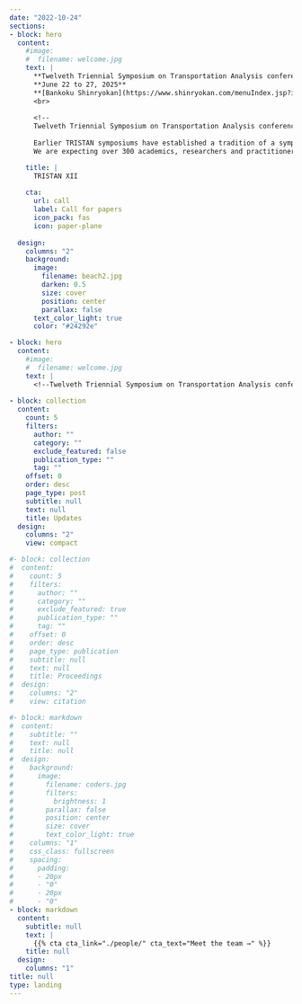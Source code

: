 ```yaml
---
date: "2022-10-24"
sections:
- block: hero
  content:
    #image:
    #  filename: welcome.jpg
    text: |
      **Twelveth Triennial Symposium on Transportation Analysis conference**  
      **June 22 to 27, 2025**  
      **[Bankoku Shinryokan](https://www.shinryokan.com/menuIndex.jsp?id=21545&menuid=6407&funcid=28) in Okinawa, Japan**       
      <br>
      
      <!--
      Twelveth Triennial Symposium on Transportation Analysis conference (TRISTAN XII) will take place from June 22 to 27, 2025, at the Bankoku Shinryokan in Okinawa, Japan (in-person only).
      
      Earlier TRISTAN symposiums have established a tradition of a symposium of high scientific quality, with lots of interaction during and outside the technical sessions, a good sense of community, and enriching and enjoyable social tours.
      We are expecting over 300 academics, researchers and practitioners from around the world to convene to discuss mathematical models, methodologies and computational results, and to exchange ideas on advanced applications and technologies in transportation.-->

    title: |
      TRISTAN XII
    
    cta:
      url: call
      label: Call for papers
      icon_pack: fas
      icon: paper-plane
      
  design:
    columns: "2"
    background:
      image: 
        filename: beach2.jpg
        darken: 0.5
        size: cover
        position: center
        parallax: false
      text_color_light: true
      color: "#24292e"

- block: hero
  content:
    #image:
    #  filename: welcome.jpg
    text: |
      <!--Twelveth Triennial Symposium on Transportation Analysis conference (TRISTAN XII) will take place from **June 22 to 27, 2025**, at the [Bankoku Shinryokan](https://www.shinryokan.com/menuIndex.jsp?id=21545&menuid=6407&funcid=28) in Okinawa, Japan (in-person only).   -->
      
- block: collection
  content:
    count: 5
    filters:
      author: ""
      category: ""
      exclude_featured: false
      publication_type: ""
      tag: ""
    offset: 0
    order: desc
    page_type: post
    subtitle: null
    text: null
    title: Updates
  design:
    columns: "2"
    view: compact

#- block: collection
#  content:
#    count: 5
#    filters:
#      author: ""
#      category: ""
#      exclude_featured: true
#      publication_type: ""
#      tag: ""
#    offset: 0
#    order: desc
#    page_type: publication
#    subtitle: null
#    text: null
#    title: Proceedings
#  design:
#    columns: "2"
#    view: citation

#- block: markdown
#  content:
#    subtitle: ""
#    text: null
#    title: null
#  design:
#    background:
#      image:
#        filename: coders.jpg
#        filters:
#          brightness: 1
#        parallax: false
#        position: center
#        size: cover
#        text_color_light: true
#    columns: "1"
#    css_class: fullscreen
#    spacing:
#      padding:
#      - 20px
#      - "0"
#      - 20px
#      - "0"
- block: markdown
  content:
    subtitle: null
    text: |
      {{% cta cta_link="./people/" cta_text="Meet the team →" %}}
    title: null
  design:
    columns: "1"
title: null
type: landing
---
```

